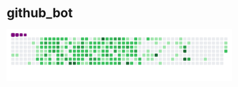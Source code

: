 # github_bot
![snake gif](https://github.com/MrNurbek/github_bot/blob/output/github-contribution-grid-snake.gif)
